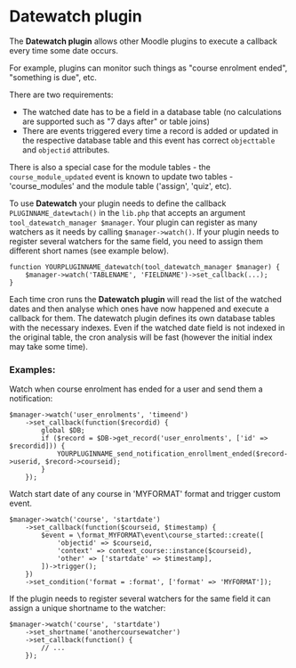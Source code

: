 # Datewatch plugin

The **Datewatch plugin** allows other Moodle plugins to execute a callback every time some date occurs.

For example, plugins can monitor such things as "course enrolment ended", "something is due", etc.

There are two requirements:
- The watched date has to be a field in a database table (no calculations are supported such as "7 days after" 
  or table joins)
- There are events triggered every time a record is added or updated in the respective database table
  and this event has correct `objecttable` and `objectid` attributes.
  
There is also a special case for the module tables - the `course_module_updated` event is known to update two
tables - 'course_modules' and the module table ('assign', 'quiz', etc).

To use **Datewatch** your plugin needs to define the callback `PLUGINNAME_datewtach()` in the `lib.php` 
that accepts an argument `tool_datewatch_manager $manager`. Your plugin can register as many watchers 
as it needs by calling `$manager->watch()`. If your plugin needs to register several watchers for the same field,
you need to assign them different short names (see example below).

```
function YOURPLUGINNAME_datewatch(tool_datewatch_manager $manager) {
    $manager->watch('TABLENAME', 'FIELDNAME')->set_callback(...);
}
```

Each time cron runs the **Datewatch plugin** will read the list of the watched dates and then
analyse which ones have now happened and execute a callback for them. The datewatch plugin defines its own
database tables with the necessary indexes. Even if the watched date field is not indexed in the original
table, the cron analysis will be fast (however the initial index may take some time).

### Examples:

Watch when course enrolment has ended for a user and send them a notification:
```
$manager->watch('user_enrolments', 'timeend')
    ->set_callback(function($recordid) {
        global $DB;
        if ($record = $DB->get_record('user_enrolments', ['id' => $recordid])) {
            YOURPLUGINNAME_send_notification_enrollment_ended($record->userid, $record->courseid);
        }
    });
```

Watch start date of any course in 'MYFORMAT' format and trigger custom event.

```
$manager->watch('course', 'startdate')
    ->set_callback(function($courseid, $timestamp) {
        $event = \format_MYFORMAT\event\course_started::create([
            'objectid' => $courseid,
            'context' => context_course::instance($courseid),
            'other' => ['startdate' => $timestamp],
        ])->trigger();
    })
    ->set_condition('format = :format', ['format' => 'MYFORMAT']);
```
        
If the plugin needs to register several watchers for the same field it can assign a unique
shortname to the watcher:

```
$manager->watch('course', 'startdate')
    ->set_shortname('anothercoursewatcher')
    ->set_callback(function() {
        // ...
    });    
```
